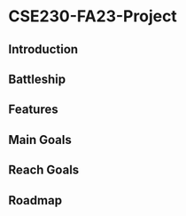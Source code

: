 # CSE230-FA23-Project

## Introduction

## Battleship

## Features

## Main Goals

## Reach Goals

## Roadmap